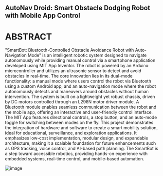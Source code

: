 ##  AutoNav Droid: Smart Obstacle Dodging Robot with Mobile App Control

# ABSTRACT

"SmartBot: Bluetooth-Controlled Obstacle Avoidance Robot with Auto-Navigation Mode" is an intelligent robotic system designed to navigate autonomously while providing manual control via a smartphone application developed using MIT App Inventor. The robot is powered by an Arduino microcontroller and utilizes an ultrasonic sensor to detect and avoid obstacles in real-time. The core innovation lies in its dual-mode functionality: a manual mode where users control the robot via Bluetooth using a custom Android app, and an auto-navigation mode where the robot autonomously detects and maneuvers around obstacles without human intervention.
The system is built on a lightweight yet robust chassis, driven by DC motors controlled through an L298N motor driver module. A Bluetooth module enables seamless communication between the robot and the mobile app, offering an interactive and user-friendly control interface. The MIT App features directional controls, a stop button, and an auto-mode toggle for switching between modes on the fly.
This project demonstrates the integration of hardware and software to create a smart mobility solution, ideal for educational, surveillance, and exploration applications. It emphasizes low-cost implementation, modular design, and expandable architecture, making it a scalable foundation for future enhancements such as GPS tracking, voice control, and AI-based path planning. The SmartBot is a step toward accessible robotics, providing hands-on experience with embedded systems, real-time control, and mobile-based automation.

![image](https://github.com/user-attachments/assets/d23b5e67-be71-4e4e-a68d-2e65fdaf1e26)


